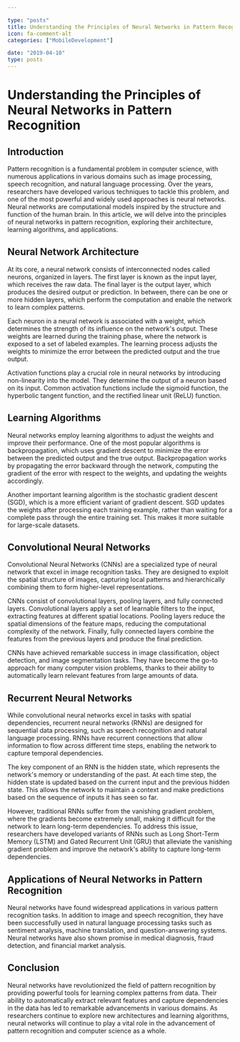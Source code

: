 ```yaml
---

type: "posts"
title: Understanding the Principles of Neural Networks in Pattern Recognition
icon: fa-comment-alt
categories: ["MobileDevelopment"]

date: "2019-04-10"
type: posts
---
```





# Understanding the Principles of Neural Networks in Pattern Recognition

## Introduction

Pattern recognition is a fundamental problem in computer science, with numerous applications in various domains such as image processing, speech recognition, and natural language processing. Over the years, researchers have developed various techniques to tackle this problem, and one of the most powerful and widely used approaches is neural networks. Neural networks are computational models inspired by the structure and function of the human brain. In this article, we will delve into the principles of neural networks in pattern recognition, exploring their architecture, learning algorithms, and applications.

## Neural Network Architecture

At its core, a neural network consists of interconnected nodes called neurons, organized in layers. The first layer is known as the input layer, which receives the raw data. The final layer is the output layer, which produces the desired output or prediction. In between, there can be one or more hidden layers, which perform the computation and enable the network to learn complex patterns.

Each neuron in a neural network is associated with a weight, which determines the strength of its influence on the network's output. These weights are learned during the training phase, where the network is exposed to a set of labeled examples. The learning process adjusts the weights to minimize the error between the predicted output and the true output.

Activation functions play a crucial role in neural networks by introducing non-linearity into the model. They determine the output of a neuron based on its input. Common activation functions include the sigmoid function, the hyperbolic tangent function, and the rectified linear unit (ReLU) function.

## Learning Algorithms

Neural networks employ learning algorithms to adjust the weights and improve their performance. One of the most popular algorithms is backpropagation, which uses gradient descent to minimize the error between the predicted output and the true output. Backpropagation works by propagating the error backward through the network, computing the gradient of the error with respect to the weights, and updating the weights accordingly.

Another important learning algorithm is the stochastic gradient descent (SGD), which is a more efficient variant of gradient descent. SGD updates the weights after processing each training example, rather than waiting for a complete pass through the entire training set. This makes it more suitable for large-scale datasets.

## Convolutional Neural Networks

Convolutional Neural Networks (CNNs) are a specialized type of neural network that excel in image recognition tasks. They are designed to exploit the spatial structure of images, capturing local patterns and hierarchically combining them to form higher-level representations.

CNNs consist of convolutional layers, pooling layers, and fully connected layers. Convolutional layers apply a set of learnable filters to the input, extracting features at different spatial locations. Pooling layers reduce the spatial dimensions of the feature maps, reducing the computational complexity of the network. Finally, fully connected layers combine the features from the previous layers and produce the final prediction.

CNNs have achieved remarkable success in image classification, object detection, and image segmentation tasks. They have become the go-to approach for many computer vision problems, thanks to their ability to automatically learn relevant features from large amounts of data.

## Recurrent Neural Networks

While convolutional neural networks excel in tasks with spatial dependencies, recurrent neural networks (RNNs) are designed for sequential data processing, such as speech recognition and natural language processing. RNNs have recurrent connections that allow information to flow across different time steps, enabling the network to capture temporal dependencies.

The key component of an RNN is the hidden state, which represents the network's memory or understanding of the past. At each time step, the hidden state is updated based on the current input and the previous hidden state. This allows the network to maintain a context and make predictions based on the sequence of inputs it has seen so far.

However, traditional RNNs suffer from the vanishing gradient problem, where the gradients become extremely small, making it difficult for the network to learn long-term dependencies. To address this issue, researchers have developed variants of RNNs such as Long Short-Term Memory (LSTM) and Gated Recurrent Unit (GRU) that alleviate the vanishing gradient problem and improve the network's ability to capture long-term dependencies.

## Applications of Neural Networks in Pattern Recognition

Neural networks have found widespread applications in various pattern recognition tasks. In addition to image and speech recognition, they have been successfully used in natural language processing tasks such as sentiment analysis, machine translation, and question-answering systems. Neural networks have also shown promise in medical diagnosis, fraud detection, and financial market analysis.

## Conclusion

Neural networks have revolutionized the field of pattern recognition by providing powerful tools for learning complex patterns from data. Their ability to automatically extract relevant features and capture dependencies in the data has led to remarkable advancements in various domains. As researchers continue to explore new architectures and learning algorithms, neural networks will continue to play a vital role in the advancement of pattern recognition and computer science as a whole.
